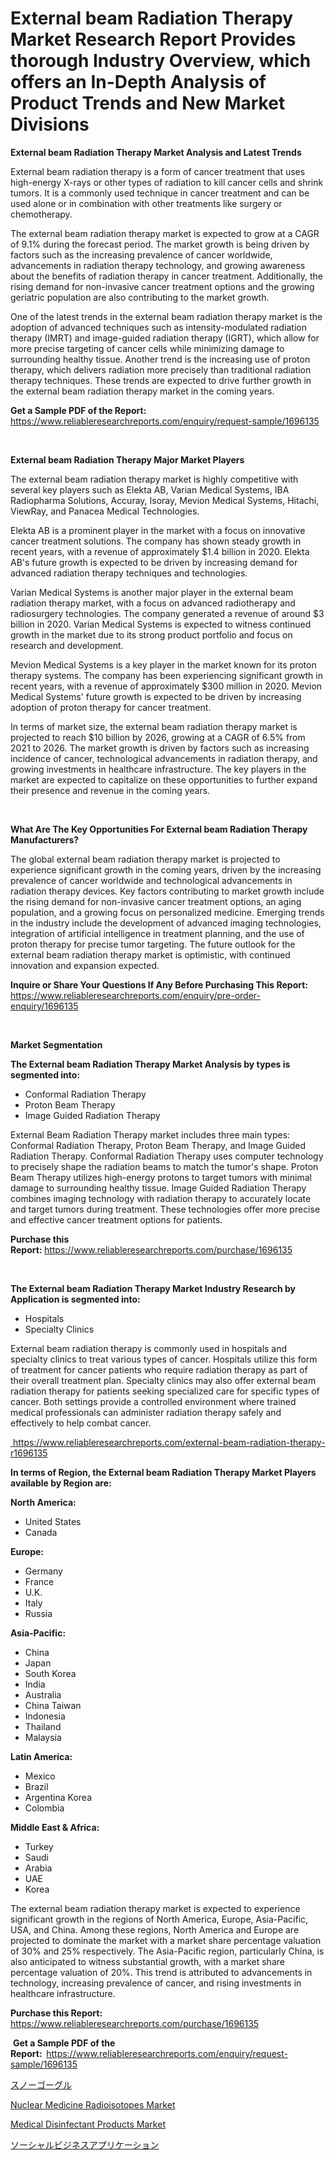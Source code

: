 <p><h1>External beam Radiation Therapy Market Research Report Provides thorough Industry Overview, which offers an In-Depth Analysis of Product Trends and New Market Divisions</h1></p><p><strong>External beam Radiation Therapy Market Analysis and Latest Trends</strong></p>
<p><p>External beam radiation therapy is a form of cancer treatment that uses high-energy X-rays or other types of radiation to kill cancer cells and shrink tumors. It is a commonly used technique in cancer treatment and can be used alone or in combination with other treatments like surgery or chemotherapy.</p><p>The external beam radiation therapy market is expected to grow at a CAGR of 9.1% during the forecast period. The market growth is being driven by factors such as the increasing prevalence of cancer worldwide, advancements in radiation therapy technology, and growing awareness about the benefits of radiation therapy in cancer treatment. Additionally, the rising demand for non-invasive cancer treatment options and the growing geriatric population are also contributing to the market growth.</p><p>One of the latest trends in the external beam radiation therapy market is the adoption of advanced techniques such as intensity-modulated radiation therapy (IMRT) and image-guided radiation therapy (IGRT), which allow for more precise targeting of cancer cells while minimizing damage to surrounding healthy tissue. Another trend is the increasing use of proton therapy, which delivers radiation more precisely than traditional radiation therapy techniques. These trends are expected to drive further growth in the external beam radiation therapy market in the coming years.</p></p>
<p><strong>Get a Sample PDF of the Report:&nbsp;</strong> <a href="https://www.reliableresearchreports.com/enquiry/request-sample/1696135">https://www.reliableresearchreports.com/enquiry/request-sample/1696135</a></p>
<p>&nbsp;</p>
<p><strong>External beam Radiation Therapy Major Market Players</strong></p>
<p><p>The external beam radiation therapy market is highly competitive with several key players such as Elekta AB, Varian Medical Systems, IBA Radiopharma Solutions, Accuray, Isoray, Mevion Medical Systems, Hitachi, ViewRay, and Panacea Medical Technologies. </p><p>Elekta AB is a prominent player in the market with a focus on innovative cancer treatment solutions. The company has shown steady growth in recent years, with a revenue of approximately $1.4 billion in 2020. Elekta AB's future growth is expected to be driven by increasing demand for advanced radiation therapy techniques and technologies.</p><p>Varian Medical Systems is another major player in the external beam radiation therapy market, with a focus on advanced radiotherapy and radiosurgery technologies. The company generated a revenue of around $3 billion in 2020. Varian Medical Systems is expected to witness continued growth in the market due to its strong product portfolio and focus on research and development.</p><p>Mevion Medical Systems is a key player in the market known for its proton therapy systems. The company has been experiencing significant growth in recent years, with a revenue of approximately $300 million in 2020. Mevion Medical Systems' future growth is expected to be driven by increasing adoption of proton therapy for cancer treatment.</p><p>In terms of market size, the external beam radiation therapy market is projected to reach $10 billion by 2026, growing at a CAGR of 6.5% from 2021 to 2026. The market growth is driven by factors such as increasing incidence of cancer, technological advancements in radiation therapy, and growing investments in healthcare infrastructure. The key players in the market are expected to capitalize on these opportunities to further expand their presence and revenue in the coming years.</p></p>
<p>&nbsp;</p>
<p><strong>What Are The Key Opportunities For External beam Radiation Therapy Manufacturers?</strong></p>
<p><p>The global external beam radiation therapy market is projected to experience significant growth in the coming years, driven by the increasing prevalence of cancer worldwide and technological advancements in radiation therapy devices. Key factors contributing to market growth include the rising demand for non-invasive cancer treatment options, an aging population, and a growing focus on personalized medicine. Emerging trends in the industry include the development of advanced imaging technologies, integration of artificial intelligence in treatment planning, and the use of proton therapy for precise tumor targeting. The future outlook for the external beam radiation therapy market is optimistic, with continued innovation and expansion expected.</p></p>
<p><strong>Inquire or Share Your Questions If Any Before Purchasing This Report:</strong> <a href="https://www.reliableresearchreports.com/enquiry/pre-order-enquiry/1696135">https://www.reliableresearchreports.com/enquiry/pre-order-enquiry/1696135</a></p>
<p>&nbsp;</p>
<p><strong>Market Segmentation</strong></p>
<p><strong>The External beam Radiation Therapy Market Analysis by types is segmented into:</strong></p>
<p><ul><li>Conformal Radiation Therapy</li><li>Proton Beam Therapy</li><li>Image Guided Radiation Therapy</li></ul></p>
<p><p>External Beam Radiation Therapy market includes three main types: Conformal Radiation Therapy, Proton Beam Therapy, and Image Guided Radiation Therapy. Conformal Radiation Therapy uses computer technology to precisely shape the radiation beams to match the tumor's shape. Proton Beam Therapy utilizes high-energy protons to target tumors with minimal damage to surrounding healthy tissue. Image Guided Radiation Therapy combines imaging technology with radiation therapy to accurately locate and target tumors during treatment. These technologies offer more precise and effective cancer treatment options for patients.</p></p>
<p><strong>Purchase this Report:&nbsp;</strong><a href="https://www.reliableresearchreports.com/purchase/1696135">https://www.reliableresearchreports.com/purchase/1696135</a></p>
<p>&nbsp;</p>
<p><strong>The External beam Radiation Therapy Market Industry Research by Application is segmented into:</strong></p>
<p><ul><li>Hospitals</li><li>Specialty Clinics</li></ul></p>
<p><p>External beam radiation therapy is commonly used in hospitals and specialty clinics to treat various types of cancer. Hospitals utilize this form of treatment for cancer patients who require radiation therapy as part of their overall treatment plan. Specialty clinics may also offer external beam radiation therapy for patients seeking specialized care for specific types of cancer. Both settings provide a controlled environment where trained medical professionals can administer radiation therapy safely and effectively to help combat cancer.</p></p>
<p><a href="https://www.reliableresearchreports.com/external-beam-radiation-therapy-r1696135">&nbsp;https://www.reliableresearchreports.com/external-beam-radiation-therapy-r1696135</a></p>
<p><strong>In terms of Region, the External beam Radiation Therapy Market Players available by Region are:</strong></p>
<p>
    <p> <strong> North America: </strong>
        <ul>
            <li>United States</li>
            <li>Canada</li>
        </ul>
        </p> 
    <p> <strong> Europe: </strong>
        <ul>
            <li>Germany</li>
            <li>France</li>
            <li>U.K.</li>
            <li>Italy</li>
            <li>Russia</li>
        </ul>
        </p> 
    <p> <strong> Asia-Pacific: </strong>
        <ul>
            <li>China</li>
            <li>Japan</li>
            <li>South Korea</li>
            <li>India</li>
            <li>Australia</li>
            <li>China Taiwan</li>
            <li>Indonesia</li>
            <li>Thailand</li>
            <li>Malaysia</li>
        </ul>
        </p> 
    <p> <strong> Latin America: </strong>
        <ul>
            <li>Mexico</li>
            <li>Brazil</li>
            <li>Argentina Korea</li>
            <li>Colombia</li>
        </ul>
        </p> 
    <p> <strong> Middle East & Africa: </strong>
        <ul>
            <li>Turkey</li>
            <li>Saudi</li>
            <li>Arabia</li>
            <li>UAE</li>
            <li>Korea</li>
        </ul>
    </p>
    </p>
<p><p>The external beam radiation therapy market is expected to experience significant growth in the regions of North America, Europe, Asia-Pacific, USA, and China. Among these regions, North America and Europe are projected to dominate the market with a market share percentage valuation of 30% and 25% respectively. The Asia-Pacific region, particularly China, is also anticipated to witness substantial growth, with a market share percentage valuation of 20%. This trend is attributed to advancements in technology, increasing prevalence of cancer, and rising investments in healthcare infrastructure.</p></p>
<p><strong>Purchase this Report: </strong><a href="https://www.reliableresearchreports.com/purchase/1696135">https://www.reliableresearchreports.com/purchase/1696135</a></p>
<p>&nbsp;<strong>Get a Sample PDF of the Report:&nbsp;&nbsp;</strong><a href="https://www.reliableresearchreports.com/enquiry/request-sample/1696135">https://www.reliableresearchreports.com/enquiry/request-sample/1696135</a></p>
<p><strong></strong></p>
<p><p><a href="https://github.com/Sophiaard2003/Market-Research-Report-List-1/blob/main/127319348159.md">スノーゴーグル</a></p><p><a href="https://github.com/kosella/Market-Research-Report-List-3/blob/main/nuclear-medicine-radioisotopes-market.md">Nuclear Medicine Radioisotopes Market</a></p><p><a href="https://github.com/kufem1/Market-Research-Report-List-2/blob/main/medical-disinfectant-products-market.md">Medical Disinfectant Products Market</a></p><p><a href="https://github.com/deonnorth8/Market-Research-Report-List-1/blob/main/579916048161.md">ソーシャルビジネスアプリケーション</a></p></p>
